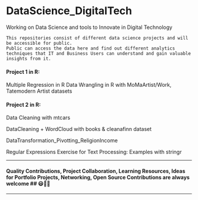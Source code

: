 # DataScience_DigitalTech
Working on Data Science and tools to Innovate in Digital Technology 
```
This repositories consist of different data science projects and will be accessible for public. 
Public can access the data here and find out different analytics techniques that IT and Business Users can understand and gain valuable insights from it.
```

#### Project 1 in R: 
Multiple Regression in R 
Data Wrangling in R with MoMaArtist/Work, Tatemodern Artist datasets 

#### Project 2 in R:
Data Cleaning with mtcars

DataCleaning + WordCloud with books & cleanafinn dataset

DataTransformation_Pivotting_ReligionIncome

Regular Expressions Exercise for Text Processing: Examples with stringr



---------------------------------------------------------------------------------------------------------------------------------------------------------------------------
#### Quality Contributions, Project Collaboration, Learning Resources, Ideas for Portfolio Projects, Networking, Open Source Contributions are always welcome ## 😃🤗🎫
---------------------------------------------------------------------------------------------------------------------------------------------------------------------------
